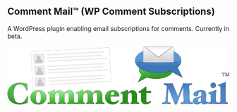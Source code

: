 ## Comment Mail™ (WP Comment Subscriptions)

A WordPress plugin enabling email subscriptions for comments. Currently in beta.

![logo](assets/logo.png)
